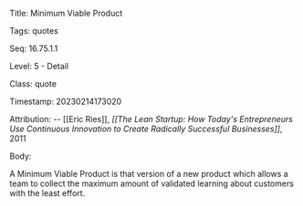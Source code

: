 Title:  Minimum Viable Product

Tags:   quotes

Seq:    16.75.1.1

Level:  5 - Detail

Class:  quote

Timestamp: 20230214173020

Attribution: -- [[Eric Ries]], *[[The Lean Startup: How Today's Entrepreneurs Use Continuous Innovation to Create Radically Successful Businesses]]*, 2011

Body:

A Minimum Viable Product is that version of a new product which allows a team to collect the maximum amount of validated learning about customers with the least effort.

